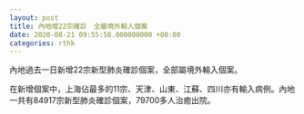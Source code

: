 ```yaml
---
layout: post
title: 內地增22宗確診　全屬境外輸入個案
date: 2020-08-21 09:55:58.000000000 +08:00
categories: rthk
---
```


內地過去一日新增22宗新型肺炎確診個案，全部屬境外輸入個案。

在新增個案中，上海佔最多的11宗、天津、山東、江蘇、四川亦有輸入病例。內地一共有84917宗新型肺炎確診個案，79700多人治癒出院。
